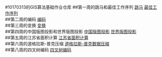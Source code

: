 #10170313的GIS算法基础作业仓库
##第一周的跳马和最佳工作序列
[跳马](https://mz1094178787.github.io/10170313/public/week1/%E8%B7%B3%E9%A9%AC%E9%97%AE%E9%A2%98.html)
[最佳工作序列](https://mz1094178787.github.io/10170313/public/week1/%E6%9C%80%E4%BD%B3%E5%B7%A5%E4%BD%9C%E5%BA%8F%E5%88%97.html)<br>
##第二周的编码
[编码](https://mz1094178787.github.io/10170313/public/week2/%E7%BC%96%E7%A0%81.html)<br>
##第三周的变换
[变换](https://mz1094178787.github.io/10170313/public/week3/%E5%8F%98%E6%8D%A2.html)<br>
##第四周的中国版图投影和世界版图投影
[中国版图投影](https://mz1094178787.github.io/10170313/public/week4/%E6%8A%95%E5%BD%B11.html)
[世界版图投影](https://mz1094178787.github.io/10170313/public/week4/%E6%8A%95%E5%BD%B12.html)<br>
##第五周的江苏省面积计算
[江苏省面积计算](https://mz1094178787.github.io/10170313/public/week5/%E9%9D%A2%E7%A7%AF.html)<br>
##第六周的道格拉斯-普克压缩
[道格拉斯-普克数据压缩](https://mz1094178787.github.io/10170313/public/week6/%E9%81%93%E6%A0%BC%E6%8B%89%E6%96%AF%E7%AE%97%E6%B3%95.html)<br>
##第八周的四叉树编码
[四叉树编码](https://mz1094178787.github.io/10170313/public/week8/%E5%9B%9B%E5%8F%89%E6%A0%91%E7%BC%96%E7%A0%81.html)
